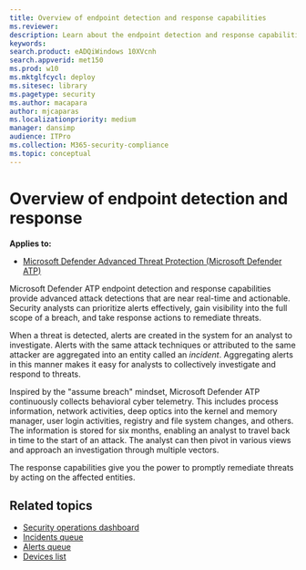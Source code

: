 ```yaml
---
title: Overview of endpoint detection and response capabilities
ms.reviewer: 
description: Learn about the endpoint detection and response capabilities in Microsoft Defender ATP
keywords: 
search.product: eADQiWindows 10XVcnh
search.appverid: met150
ms.prod: w10
ms.mktglfcycl: deploy
ms.sitesec: library
ms.pagetype: security
ms.author: macapara
author: mjcaparas
ms.localizationpriority: medium
manager: dansimp
audience: ITPro
ms.collection: M365-security-compliance 
ms.topic: conceptual
---
```


# Overview of endpoint detection and response

**Applies to:**

- [Microsoft Defender Advanced Threat Protection (Microsoft Defender ATP)](https://go.microsoft.com/fwlink/p/?linkid=2069559)

Microsoft Defender ATP endpoint detection and response capabilities provide advanced attack detections that are near real-time and actionable. Security analysts can prioritize alerts effectively, gain visibility into the full scope of a breach, and take response actions to remediate threats.

When a threat is detected, alerts are created in the system for an analyst to investigate. Alerts with the same attack techniques or attributed to the same attacker are aggregated into an entity called an _incident_. Aggregating alerts in this manner makes it easy for analysts to collectively investigate and respond to threats.

Inspired by the "assume breach" mindset, Microsoft Defender ATP continuously collects behavioral cyber telemetry. This includes process information, network activities, deep optics into the kernel and memory manager, user login activities, registry and file system changes, and others. The information is stored for six months, enabling an analyst to travel back in time to the start of an attack. The analyst can then pivot in various views and approach an investigation through multiple vectors.

The response capabilities give you the power to promptly remediate threats by acting on the affected entities.


## Related topics
- [Security operations dashboard](security-operations-dashboard.md)
- [Incidents queue](view-incidents-queue.md)
- [Alerts queue](alerts-queue.md)
- [Devices list](machines-view-overview.md)


